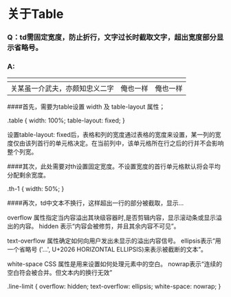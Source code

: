 # 关于Table
### Q：td需固定宽度，防止折行，文字过长时截取文字，超出宽度部分显示省略号。
### A:
<table class="table">
    <thead>
        <tr>
            <th class="th-1"></th>
            <th class="th-2"></th>
            <th class="th-3"></th>
        </tr>
    <thead>
    <tbody>
        <tr>
            <td class="line-limit">关某虽一介武夫，亦颇知忠义二字</td>
            <td class="line-limit">俺也一样</td>
            <td class="line-limit">俺也一样</td>
        </tr>
    </tbody>
</table>


####首先，需要为table设置 width 及 table-layout 属性；


.table {
    width: 100%;
    table-layout: fixed;
}

设置table-layout: fixed后，表格和列的宽度通过表格的宽度来设置，某一列的宽度仅由该列首行的单元格决定。在当前列中，该单元格所在行之后的行并不会影响整个列宽。

####其次，此处需要对th设置固定宽度。不设置宽度的首行单元格默认将会平均分配剩余宽度。

.th-1 {
    width: 50%;
}

####再次，td中文本不换行，这样超出一行的部分被截取，显示...

overflow 属性指定当内容溢出其块级容器时,是否剪辑内容，显示滚动条或显示溢出的内容。
hidden 表示“内容会被修剪，并且其余内容不可见”。

text-overflow 属性确定如何向用户发出未显示的溢出内容信号。
ellipsis表示“用一个省略号 ('…', U+2026 HORIZONTAL ELLIPSIS)来表示被截断的文本”。

white-space CSS 属性是用来设置如何处理元素中的空白。
nowrap表示“连续的空白符会被合并。但文本内的换行无效”

.line-limit {
    overflow: hidden;
    text-overflow: ellipsis;
    white-space: nowrap;
}


